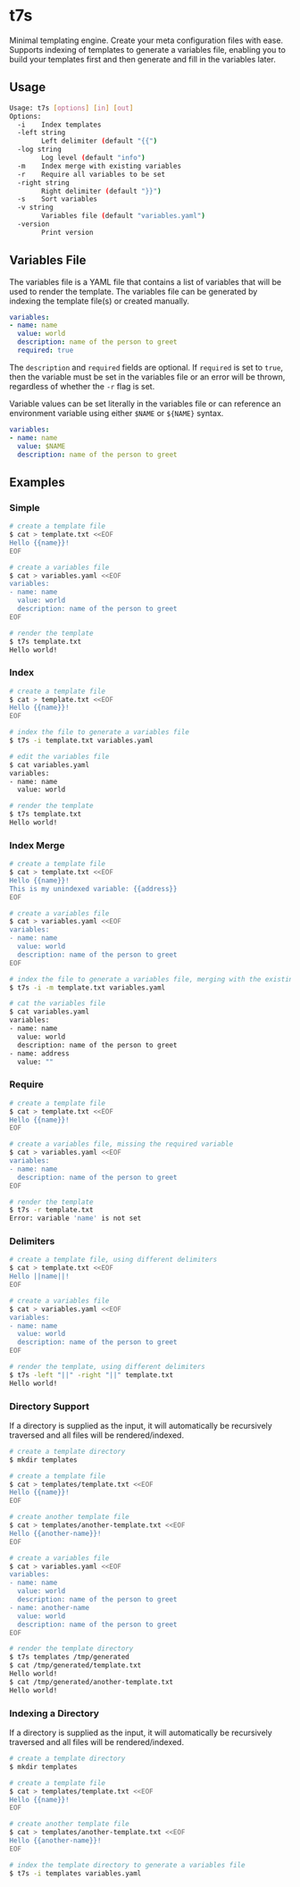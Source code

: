 # t7s

Minimal templating engine. Create your meta configuration files with ease. Supports indexing of templates to generate a variables file, enabling you to build your templates first and then generate and fill in the variables later.

## Usage

```bash
Usage: t7s [options] [in] [out]
Options:
  -i    Index templates
  -left string
        Left delimiter (default "{{")
  -log string
        Log level (default "info")
  -m    Index merge with existing variables
  -r    Require all variables to be set
  -right string
        Right delimiter (default "}}")
  -s    Sort variables
  -v string
        Variables file (default "variables.yaml")
  -version
        Print version
```

## Variables File

The variables file is a YAML file that contains a list of variables that will be used to render the template. The variables file can be generated by indexing the template file(s) or created manually.

```yaml
variables:
- name: name
  value: world
  description: name of the person to greet
  required: true
```

The `description` and `required` fields are optional. If `required` is set to `true`, then the variable must be set in the variables file or an error will be thrown, regardless of whether the `-r` flag is set.

Variable values can be set literally in the variables file or can reference an environment variable using either `$NAME` or `${NAME}` syntax.

```yaml
variables:
- name: name
  value: $NAME
  description: name of the person to greet
```

## Examples

### Simple

```bash
# create a template file
$ cat > template.txt <<EOF
Hello {{name}}!
EOF

# create a variables file
$ cat > variables.yaml <<EOF
variables:
- name: name
  value: world
  description: name of the person to greet
EOF

# render the template
$ t7s template.txt
Hello world!
```

### Index

```bash
# create a template file
$ cat > template.txt <<EOF
Hello {{name}}!
EOF

# index the file to generate a variables file
$ t7s -i template.txt variables.yaml

# edit the variables file
$ cat variables.yaml
variables:
- name: name
  value: world

# render the template
$ t7s template.txt
Hello world!
```

### Index Merge

```bash
# create a template file
$ cat > template.txt <<EOF
Hello {{name}}!
This is my unindexed variable: {{address}}
EOF

# create a variables file
$ cat > variables.yaml <<EOF
variables:
- name: name
  value: world
  description: name of the person to greet
EOF

# index the file to generate a variables file, merging with the existing variables
$ t7s -i -m template.txt variables.yaml

# cat the variables file
$ cat variables.yaml
variables:
- name: name
  value: world
  description: name of the person to greet
- name: address
  value: ""
```

### Require

```bash
# create a template file
$ cat > template.txt <<EOF
Hello {{name}}!
EOF

# create a variables file, missing the required variable
$ cat > variables.yaml <<EOF
variables:
- name: name
  description: name of the person to greet
EOF

# render the template
$ t7s -r template.txt
Error: variable 'name' is not set
```

### Delimiters

```bash
# create a template file, using different delimiters
$ cat > template.txt <<EOF
Hello ||name||!
EOF

# create a variables file
$ cat > variables.yaml <<EOF
variables:
- name: name
  value: world
  description: name of the person to greet
EOF

# render the template, using different delimiters
$ t7s -left "||" -right "||" template.txt
Hello world!
```

### Directory Support

If a directory is supplied as the input, it will automatically be recursively traversed and all files will be rendered/indexed.

```bash
# create a template directory
$ mkdir templates

# create a template file
$ cat > templates/template.txt <<EOF
Hello {{name}}!
EOF

# create another template file
$ cat > templates/another-template.txt <<EOF
Hello {{another-name}}!
EOF

# create a variables file
$ cat > variables.yaml <<EOF
variables:
- name: name
  value: world
  description: name of the person to greet
- name: another-name
  value: world
  description: name of the person to greet
EOF

# render the template directory
$ t7s templates /tmp/generated
$ cat /tmp/generated/template.txt
Hello world!
$ cat /tmp/generated/another-template.txt
Hello world!
```

### Indexing a Directory

If a directory is supplied as the input, it will automatically be recursively traversed and all files will be rendered/indexed.

```bash
# create a template directory
$ mkdir templates

# create a template file
$ cat > templates/template.txt <<EOF
Hello {{name}}!
EOF

# create another template file
$ cat > templates/another-template.txt <<EOF
Hello {{another-name}}!
EOF

# index the template directory to generate a variables file
$ t7s -i templates variables.yaml
```